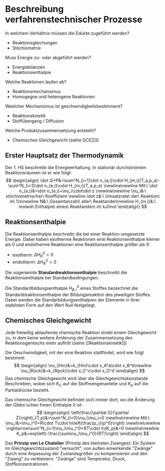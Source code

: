 # Beschreibung verfahrenstechnischer Prozesse
In welchem Verhältnis müssen die Edukte zugeführt werden?
- Reaktionsgleichungen
- Stöchiometrie

Muss Energie zu- oder abgeführt werden?
- Energiebilanzen
- Reaktionsenthalpie

Welche Reaktionen laufen ab?
- Reaktionsmechanismus
- Homogegne und heterogene Reaktionen

Weelcher Mechanismus ist geschwindigkeitsbestimment?
- Reaktionskinetik
- Stoffübergang / Diffusion

Welche Produktzusammensetzung entsteht?
- Chemisches Gleichgewicht (siehe [[CE2]])

## Erster Hauptsatz der Thermodynamik
Der 1. HS beschreibt die Energieerhaltung. In stationär durchströmten Reaktionsräumen ist er wie folgt:
$$
\begin{align}
\dot Q+P&=\sum^N_{i=1}\dot n_{a,i}\cdot H_{m,i}(T_a,p_a)-\sum^N_{i=1}\dot n_{e,i}\cdot H_{m,i}(T_e,p_e)
\newline\newline
Mit:\ \dot n_{a,i}&=\dot n_{e,i}+\nu_i\cdot\dot z
\newline\newline
\nu_i&:\ stöchiometrischer\ Koeffizient
\newline
\dot z&:\ Umsatzrate\ der\ Reaktion\ in\ 1/s\newline
N&:\ Gesamtanzahl\ aller\ Reaktanden\newline
H_{m,i}&:\ molare\ Enthalpie\ eines\ Reaktanden\ in\ kJ/mol
\end{align}
$$
## Reaktionsenthalpie
Die Reaktionsenthalpie beschreibt die bei einer Reaktion umgesetzte Energie. Dabei haben exotherme Reaktionen eine Reaktionsenthalpie kleiner als 0 und endotherme Reaktionen eine Reaktionsenthalpie größer als 0:
- exotherm: $\Delta H_R^0<0$
- endotherm: $\Delta H_R^0>0$

Die sogenannte **Standardreaktionsenthalpie** beschreibt die Reaktionsenthalpie bei Standardbedingungen.

Die Standardbildungsenthalpie $H_{B,i}^0$ eines Stoffes bezeichnet die Standardreaktionsenthalpie der Bildungsreaktion des jeweiligen Stoffes. Dabei werden die Standarbildungsenthalpien der Elemente in ihrer stabilsten Form auf den Wert Null festgelegt.
## Chemisches Gleichgewicht
Jede freiwillig ablaufende chemische Reaktion strebt einem Gleichgewicht zu, in dem keine weitere Änderung der Zusammensetzung des Reaktionsgemischs mehr auftritt (siehe [[Reaktionskinetik]])

Die Geschwindigkeit, mit der eine Reaktion stattfindet, wird wie folgt bestimmt:
$$
\begin{align}
\nu_{Hin}&=k_{Hin}\cdot x_A^a\cdot x_B^b\newline
\nu_{Rück}&=k_{Rpck}\cdot x_C^c\cdot x_D^d
\end{align}
$$
Das chemische Gleichgewicht wird über die Gleichgewichtskonstande Beschrieben, wobei sich $K_C$ auf die Stoffmengenanteile und $K_p$ auf die Partialdrücke bezieht.

Das chemische Gleichgewicht befindet sich immer dort, wo die Änderung der Gibbs'schen freien Enthalpie 0 ist:
$$
\begin{align}
\left(\frac{\partial G}{\partial Z}\right)_{T,p}&=\sum^N_{i=0}\nu_i\mu_i=0 
\newline\newline
Mit:\ \mu_i&=\mu_i^0+R\cdot T\cdot ln\left(\frac{p_i}{p^0}\right)
\newline\newline
\rightarrow\sum^N_{i=1}\nu_i\mu_i^0+RT\cdot ln(K_p)&=0
\newline\newline
K_p&=exp\left(-\frac{\sum\nu_i\mu_i^0}{RT}\right)
\end{align}
$$

Das **Prinzip von Le Chatelier** (Prinzip des kleinsten Zwanges):
Ein System im Gleichgewichtszustand "versucht", von außen einwirkende "Zwänge" durch eine Anpassung der Zustandsgrößen zu kompensieren und den "Zwang" zu verkleinern. "Zwänge" sind Temperatur, Druck, Stoffkonzentrationen.